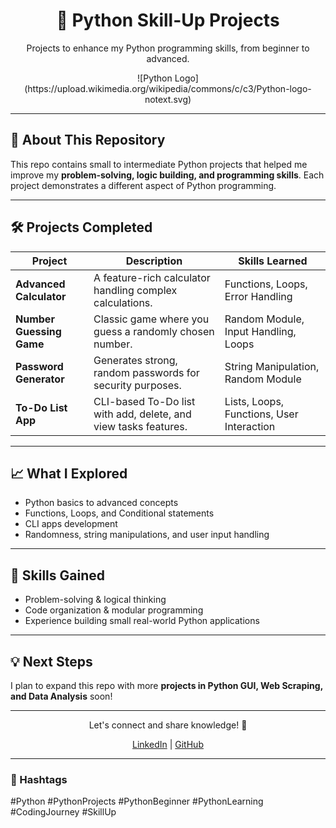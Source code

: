 <div align="center">
  <h1>🐍 Python Skill-Up Projects</h1>
  <p>Projects to enhance my Python programming skills, from beginner to advanced.</p>
  ![Python Logo](https://upload.wikimedia.org/wikipedia/commons/c/c3/Python-logo-notext.svg)
</div>

---

## 🚀 About This Repository
This repo contains small to intermediate Python projects that helped me improve my **problem-solving, logic building, and programming skills**. Each project demonstrates a different aspect of Python programming.

---

## 🛠️ Projects Completed

| Project | Description | Skills Learned |
|---------|-------------|----------------|
| **Advanced Calculator** | A feature-rich calculator handling complex calculations. | Functions, Loops, Error Handling |
| **Number Guessing Game** | Classic game where you guess a randomly chosen number. | Random Module, Input Handling, Loops |
| **Password Generator** | Generates strong, random passwords for security purposes. | String Manipulation, Random Module |
| **To-Do List App** | CLI-based To-Do list with add, delete, and view tasks features. | Lists, Loops, Functions, User Interaction |

---

## 📈 What I Explored
- Python basics to advanced concepts  
- Functions, Loops, and Conditional statements  
- CLI apps development  
- Randomness, string manipulations, and user input handling  

---

## 🌟 Skills Gained
- Problem-solving & logical thinking  
- Code organization & modular programming  
- Experience building small real-world Python applications  

---

## 💡 Next Steps
I plan to expand this repo with more **projects in Python GUI, Web Scraping, and Data Analysis** soon!

---

<div align="center">
  <p>Let's connect and share knowledge! 🤝</p>
  <a href="https://www.linkedin.com/in/abadmustafa/" target="_blank">LinkedIn</a> | 
  <a href="https://github.com/Abad-87" target="_blank">GitHub</a>
</div>

---

### 🔖 Hashtags
#Python #PythonProjects #PythonBeginner #PythonLearning #CodingJourney #SkillUp 
